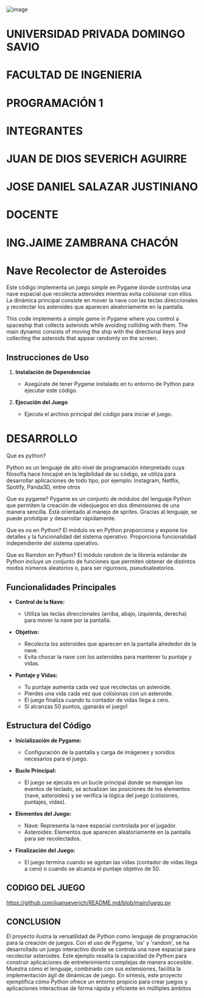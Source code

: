 ![image](https://github.com/juanseverich/README.md/assets/151221322/c6443b90-c6c1-4fab-a7a3-998f719b9334)

# UNIVERSIDAD PRIVADA DOMINGO SAVIO
# FACULTAD DE INGENIERIA

# PROGRAMACIÓN 1
# INTEGRANTES
   # JUAN DE DIOS SEVERICH AGUIRRE

   
   # JOSE DANIEL SALAZAR JUSTINIANO
# DOCENTE
   # ING.JAIME ZAMBRANA CHACÓN

# Nave Recolector de Asteroides

Este código implementa un juego simple en Pygame donde controlas una nave espacial que recolecta asteroides mientras evita colisionar con ellos. La dinámica principal consiste en mover la nave con las teclas direccionales y recolectar los asteroides que aparecen aleatoriamente en la pantalla.

This code implements a simple game in Pygame where you control a spaceship that collects asteroids while avoiding colliding with them. The main dynamic consists of moving the ship with the directional keys and collecting the asteroids that appear randomly on the screen.

## Instrucciones de Uso

1. **Instalación de Dependencias**
   - Asegúrate de tener Pygame instalado en tu entorno de Python para ejecutar este código.

2. **Ejecución del Juego**
   - Ejecuta el archivo principal del código para iniciar el juego.

# DESARROLLO
 Que es python?
 
 Python es un lenguaje de alto nivel de programación interpretado cuya filosofía hace hincapié en la legibilidad de su código, se utiliza 
 para desarrollar aplicaciones de todo tipo, por ejemplo: Instagram, Netflix, Spotify, Panda3D, entre otros

 Que es pygame?
 Pygame es un conjunto de módulos del lenguaje Python que permiten la creación de videojuegos en dos dimensiones de una manera sencilla.
 Está orientado al manejo de sprites. Gracias al lenguaje, se puede prototipar y desarrollar rápidamente.

 Que es os en Python?
 El módulo os en Python proporciona y expone los detalles y la funcionalidad del sistema operativo. Proporciona funcionalidad              independiente del sistema operativo.

 Que es Ramdon en Python?
 El módulo random de la librería estándar de Python incluye un conjunto de funciones que permiten obtener de distintos modos números
 aleatorios o, para ser rigurosos, pseudoaleatorios.
 


## Funcionalidades Principales

- **Control de la Nave:**
  - Utiliza las teclas direccionales (arriba, abajo, izquierda, derecha) para mover la nave por la pantalla.
  
- **Objetivo:**
  - Recolecta los asteroides que aparecen en la pantalla alrededor de la nave.
  - Evita chocar la nave con los asteroides para mantener tu puntaje y vidas.
  
- **Puntaje y Vidas:**
  - Tu puntaje aumenta cada vez que recolectas un asteroide.
  - Pierdes una vida cada vez que colisionas con un asteroide.
  - El juego finaliza cuando tu contador de vidas llega a cero.
  - Si alcanzas 50 puntos, ¡ganarás el juego!

## Estructura del Código

- **Inicialización de Pygame:**
  - Configuración de la pantalla y carga de imágenes y sonidos necesarios para el juego.

- **Bucle Principal:**
  - El juego se ejecuta en un bucle principal donde se manejan los eventos de teclado, se actualizan las posiciones de los elementos (nave, asteroides) y se verifica la lógica del juego (colisiones, puntajes, vidas).

- **Elementos del Juego:**
  - Nave: Representa la nave espacial controlada por el jugador.
  - Asteroides: Elementos que aparecen aleatoriamente en la pantalla para ser recolectados.
  
- **Finalización del Juego:**
  - El juego termina cuando se agotan las vidas (contador de vidas llega a cero) o cuando se alcanza el puntaje objetivo de 50.
## CODIGO DEL JUEGO
   https://github.com/juanseverich/README.md/blob/main/juego.py
## CONCLUSION
El proyecto ilustra la versatilidad de Python como lenguaje de programación para la creación de juegos. Con el uso de Pygame, 'os' y 'random', se ha desarrollado un juego interactivo donde se controla una nave espacial para recolectar asteroides. Este ejemplo resalta la capacidad de Python para construir aplicaciones de entretenimiento complejas de manera accesible. Muestra cómo el lenguaje, combinado con sus extensiones, facilita la implementación ágil de dinámicas de juego. En síntesis, este proyecto ejemplifica cómo Python ofrece un entorno propicio para crear juegos y aplicaciones interactivas de forma rápida y eficiente en múltiples ámbitos
    

